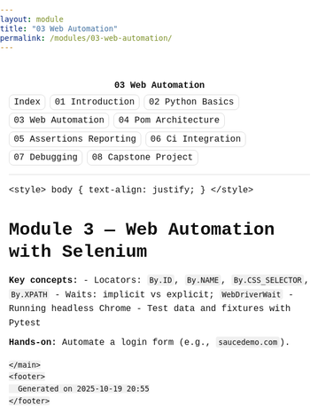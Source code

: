 ```yaml
---
layout: module
title: "03 Web Automation"
permalink: /modules/03-web-automation/
---
```


<!DOCTYPE html>
<html lang="en">
<meta charset="utf-8">
<meta name="viewport" content="width=device-width, initial-scale=1">
<title>03 Web Automation</title>
<style>
:root{
  --bg:#fff;
  --fg:#111;
  --muted:#555;
  --border:#ddd;
}
*{box-sizing:border-box}
html,body{margin:0;padding:0;background:var(--bg);color:var(--fg);font:16px/1.6 ui-monospace,SFMono-Regular,Menlo,Monaco,Consolas,"Liberation Mono","Courier New",monospace}
.container{max-width:72ch;margin:0 auto;padding:2rem 1rem}
header{margin-bottom:1rem;border-bottom:1px solid var(--border);padding-bottom:0.75rem}
h1,h2,h3,h4,h5,h6{line-height:1.25;margin:1.2em 0 0.6em}
p{margin:0.6em 0}
a{color:inherit;text-decoration:underline}
nav ul{list-style:none;padding:0;margin:0.25rem 0;display:flex;flex-wrap:wrap;gap:0.5rem}
nav a{padding:0.25rem 0.5rem;border:1px solid var(--border);border-radius:0.5rem;text-decoration:none}
footer{margin-top:2rem;color:var(--muted);font-size:0.9em}
pre.code{background:#f6f6f6;border:1px solid var(--border);padding:1rem;overflow:auto;border-radius:0.5rem}
code{background:#f0f0f0;padding:0.1rem 0.25rem;border-radius:0.25rem}
blockquote{border-left:3px solid var(--border);margin:1rem 0;padding:0.1rem 0 0.1rem 1rem;color:var(--muted)}
hr{border:none;border-top:1px solid var(--border);margin:2rem 0}
ul,ol{padding-left:1.25rem}
.header-title{font-weight:700}
.breadcrumb{color:var(--muted);font-size:0.9em}
</style>
<body>
  <div class="container">
    <header>
      <div class="header-title">03 Web Automation</div>
      <nav><ul><li><a href="index.html">Index</a></li><li><a href="01-introduction.html">01 Introduction</a></li><li><a href="02-python-basics.html">02 Python Basics</a></li><li><a href="03-web-automation.html">03 Web Automation</a></li><li><a href="04-pom-architecture.html">04 Pom Architecture</a></li><li><a href="05-assertions-reporting.html">05 Assertions Reporting</a></li><li><a href="06-ci-integration.html">06 Ci Integration</a></li><li><a href="07-debugging.html">07 Debugging</a></li><li><a href="08-capstone-project.html">08 Capstone Project</a></li></ul></nav>
    </header>
    <main>
      <p>&lt;style&gt; body { text-align: justify; } &lt;/style&gt;</p>
<h1>Module 3 — Web Automation with Selenium</h1>

<p><strong>Key concepts:</strong> - Locators: <code>By.ID</code>, <code>By.NAME</code>, <code>By.CSS_SELECTOR</code>, <code>By.XPATH</code> - Waits: implicit vs explicit; <code>WebDriverWait</code> - Running headless Chrome - Test data and fixtures with Pytest</p>

<p><strong>Hands-on:</strong> Automate a login form (e.g., <code>saucedemo.com</code>).</p>

    </main>
    <footer>
      Generated on 2025-10-19 20:55
    </footer>
  </div>
</body>
</html>
